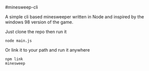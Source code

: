 #minesweep-cli

A simple cli based minesweeper written in Node and inspired by the windows 98 version of the game.

Just clone the repo then run it
```
node main.js
```
Or link it to your path and run it anywhere
```
npm link
minesweep
```
